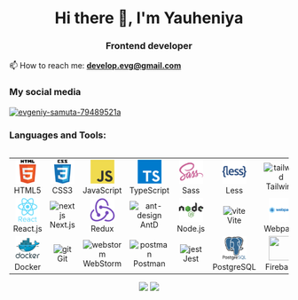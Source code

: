 <h1 align="center">Hi there 👋, I'm Yauheniya </h1>
<h3 align="center">Frontend developer</h3>


📫 How to reach me: **develop.evg@gmail.com**

<h3 align="left">My social media</h3>
<p align="left">
<a href="https://www.linkedin.com/in/yauheniya-kazhamiaka-aa4252229/" target="blank"><img align="center" src="https://raw.githubusercontent.com/rahuldkjain/github-profile-readme-generator/master/src/images/icons/Social/linked-in-alt.svg" alt="evgeniy-samuta-79489521a" height="30" width="40" /></a>
</p>

<h3 align="left">Languages and Tools:</h3>
<div style="display: flex; align-items: flex-start; align: center">
<table align="center">
  <tr>
    <!-- Основные языки -->
    <td align="center" width="88">
        <img src="https://raw.githubusercontent.com/devicons/devicon/master/icons/html5/html5-original-wordmark.svg" alt="html5" width="44" height="44"/>
      <br>HTML5
    </td>
    <td align="center" width="88">
        <img src="https://raw.githubusercontent.com/devicons/devicon/master/icons/css3/css3-original-wordmark.svg" alt="css3" width="44" height="44"/>
      <br>CSS3
    </td>
    <td align="center" width="88">
        <img src="https://raw.githubusercontent.com/devicons/devicon/master/icons/javascript/javascript-original.svg" alt="javascript" width="44" height="44"/>
      <br>JavaScript
    </td>
    <td align="center" width="88">
        <img src="https://raw.githubusercontent.com/devicons/devicon/master/icons/typescript/typescript-original.svg" alt="typescript" width="44" height="44"/>
      <br>TypeScript
    </td>
    <td align="center" width="88">
        <img src="https://raw.githubusercontent.com/devicons/devicon/master/icons/sass/sass-original.svg" alt="sass" width="44" height="44"/>
      <br>Sass
    </td>
    <td align="center" width="88">
        <img src="https://raw.githubusercontent.com/devicons/devicon/master/icons/less/less-plain-wordmark.svg" alt="less" width="44" height="44"/>
      <br>Less
    </td>
    <td align="center" width="88">
        <img src="https://www.vectorlogo.zone/logos/tailwindcss/tailwindcss-icon.svg" alt="tailwind" width="44" height="44"/>
      <br>Tailwind
    </td>
    <td align="center" width="88">
        <img src="https://raw.githubusercontent.com/devicons/devicon/master/icons/bootstrap/bootstrap-plain-wordmark.svg" alt="bootstrap" width="44" height="44"/>
      <br>Bootstrap
    </td>
    <td align="center" width="88">
        <img src="https://cdn.jsdelivr.net/gh/devicons/devicon/icons/materialui/materialui-original.svg" width="44" height="44"/>
      <br>MUI
    </td>
  </tr>
  <tr>
    <!-- Фреймворки и библиотеки -->
    <td align="center" width="88">
        <img src="https://raw.githubusercontent.com/devicons/devicon/master/icons/react/react-original-wordmark.svg" alt="react" width="44" height="44"/>
      <br>React.js
    </td>
    <td align="center" width="88">
        <img src="https://cdn.worldvectorlogo.com/logos/nextjs-2.svg" alt="nextjs" width="44" height="44"/>
      <br>Next.js
    </td>
    <td align="center" width="88">
        <img src="https://raw.githubusercontent.com/devicons/devicon/master/icons/redux/redux-original.svg" alt="redux" width="44" height="44"/>
      <br>Redux
    </td>
    <td align="center" width="88">
        <img src="https://gw.alipayobjects.com/zos/rmsportal/KDpgvguMpGfqaHPjicRK.svg" alt="ant-design" width="44" height="44"/>
      <br>AntD
    </td>
    <td align="center" width="88">
        <img src="https://raw.githubusercontent.com/devicons/devicon/master/icons/nodejs/nodejs-original-wordmark.svg" alt="nodejs" width="44" height="44"/>
      <br>Node.js
    </td>
    <td align="center" width="88">
        <img src="https://vitejs.dev/logo.svg" alt="vite" width="44" height="44"/>
      <br>Vite
    </td>
    <td align="center" width="88">
        <img src="https://raw.githubusercontent.com/devicons/devicon/d00d0969292a6569d45b06d3f350f463a0107b0d/icons/webpack/webpack-original-wordmark.svg" alt="webpack" width="44" height="44"/>
      <br>Webpack
    </td>
    <td align="center" width="88">
        <img src="https://raw.githubusercontent.com/devicons/devicon/master/icons/storybook/storybook-original.svg" alt="storybook" width="44" height="44"/>
      <br>Storybook
    </td>
    <td align="center" width="88">
        <img src="https://www.vectorlogo.zone/logos/eslint/eslint-icon.svg" alt="eslint" width="44" height="44"/>
      <br>ESLint
    </td>
  </tr>
  <tr>
    <!-- Инструменты разработки и БД -->
    <td align="center" width="88">
        <img src="https://raw.githubusercontent.com/devicons/devicon/master/icons/docker/docker-original-wordmark.svg" alt="docker" width="44" height="44"/>
      <br>Docker
    </td>
    <td align="center" width="88">
        <img src="https://www.vectorlogo.zone/logos/git-scm/git-scm-icon.svg" alt="git" width="44" height="44"/>
      <br>Git
    </td>
    <td align="center" width="88">
        <img src="https://cdn.worldvectorlogo.com/logos/webstorm-icon.svg" alt="webstorm" width="44" height="44"/>
      <br>WebStorm
    </td>
    <td align="center" width="88">
        <img src="https://www.vectorlogo.zone/logos/getpostman/getpostman-icon.svg" alt="postman" width="44" height="44"/>
      <br>Postman
    </td>
    <td align="center" width="88">
        <img src="https://www.vectorlogo.zone/logos/jestjsio/jestjsio-icon.svg" alt="jest" width="44" height="44"/>
      <br>Jest
    </td>
    <td align="center" width="88">
        <img src="https://raw.githubusercontent.com/devicons/devicon/master/icons/postgresql/postgresql-original-wordmark.svg" alt="postgresql" width="44" height="44"/>
      <br>PostgreSQL
    </td>
    <td align="center" width="88">
        <img src="https://cdn.jsdelivr.net/gh/devicons/devicon/icons/firebase/firebase-plain.svg" width="44" height="44"/>
      <br>Firebase
    </td>
    <td align="center" width="88">
        <img src="https://www.vectorlogo.zone/logos/figma/figma-icon.svg" alt="figma" width="44" height="44"/>
      <br>Figma
    </td>
    <td align="center" width="88">
        <img src="https://cdn.jsdelivr.net/gh/devicons/devicon/icons/photoshop/photoshop-plain.svg" width="44" height="44"/>
      <br>Photoshop
    </td>
  </tr>
</table>
</div>

<div align="center">
  <img src="http://github-profile-summary-cards.vercel.app/api/cards/repos-per-language?username=Kalips0o&theme=vision_friendly_dark" />
  <img src="http://github-profile-summary-cards.vercel.app/api/cards/most-commit-language?username=Kalips0o&theme=vision_friendly_dark" />
</div>

